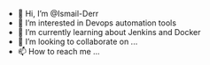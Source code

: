 - 👋 Hi, I’m @Ismail-Derr
- 👀 I’m interested in Devops automation tools
- 🌱 I’m currently learning about Jenkins and Docker 
- 💞️ I’m looking to collaborate on ...
- 📫 How to reach me ...

<!---
Ismail-Derr/Ismail-Derr is a ✨ special ✨ repository because its `README.md` (this file) appears on your GitHub profile.
You can click the Preview link to take a look at your changes.
--->
